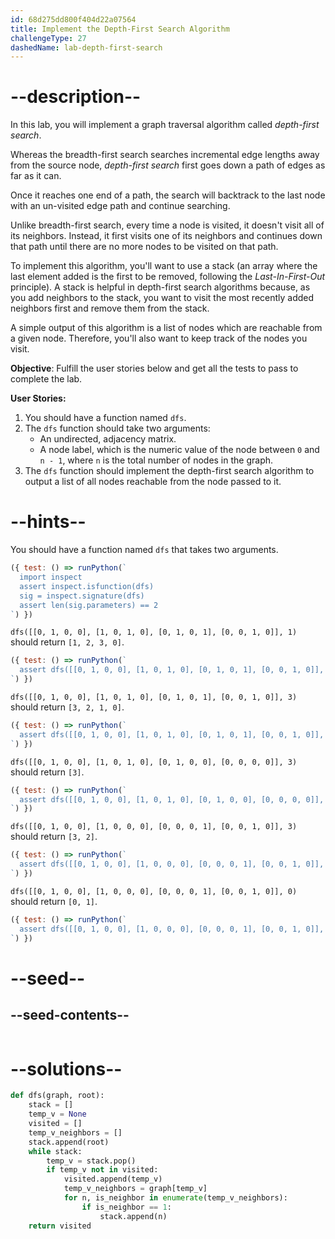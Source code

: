 ```yaml
---
id: 68d275dd800f404d22a07564
title: Implement the Depth-First Search Algorithm
challengeType: 27
dashedName: lab-depth-first-search
---
```


# --description--

In this lab, you will implement a graph traversal algorithm called <dfn>depth-first search</dfn>.

Whereas the breadth-first search</dfn> searches incremental edge lengths away from the source node, <dfn>depth-first search</dfn> first goes down a path of edges as far as it can.

Once it reaches one end of a path, the search will backtrack to the last node with an un-visited edge path and continue searching.

Unlike breadth-first search, every time a node is visited, it doesn't visit all of its neighbors. Instead, it first visits one of its neighbors and continues down that path until there are no more nodes to be visited on that path.

To implement this algorithm, you'll want to use a stack (an array where the last element added is the first to be removed, following the <dfn>Last-In-First-Out</dfn> principle). A stack is helpful in depth-first search algorithms because, as you add neighbors to the stack, you want to visit the most recently added neighbors first and remove them from the stack.

A simple output of this algorithm is a list of nodes which are reachable from a given node. Therefore, you'll also want to keep track of the nodes you visit.

**Objective**: Fulfill the user stories below and get all the tests to pass to complete the lab.

**User Stories:**

1. You should have a function named `dfs`.
1. The `dfs` function should take two arguments:
   - An undirected, adjacency matrix.
   - A node label, which is the numeric value of the node between `0` and `n - 1`, where `n` is the total number of nodes in the graph.
1. The `dfs` function should implement the depth-first search algorithm to output a list of all nodes reachable from the node passed to it.

# --hints--

You should have a function named `dfs` that takes two arguments.

```js
({ test: () => runPython(`
  import inspect
  assert inspect.isfunction(dfs)
  sig = inspect.signature(dfs)
  assert len(sig.parameters) == 2
`) })
```

`dfs([[0, 1, 0, 0], [1, 0, 1, 0], [0, 1, 0, 1], [0, 0, 1, 0]], 1)` should return `[1, 2, 3, 0]`.

```js
({ test: () => runPython(`
  assert dfs([[0, 1, 0, 0], [1, 0, 1, 0], [0, 1, 0, 1], [0, 0, 1, 0]], 1) == [1, 2, 3, 0]
`) })
```

`dfs([[0, 1, 0, 0], [1, 0, 1, 0], [0, 1, 0, 1], [0, 0, 1, 0]], 3)` should return `[3, 2, 1, 0]`.

```js
({ test: () => runPython(`
  assert dfs([[0, 1, 0, 0], [1, 0, 1, 0], [0, 1, 0, 1], [0, 0, 1, 0]], 3) == [3, 2, 1, 0]
`) })
```

`dfs([[0, 1, 0, 0], [1, 0, 1, 0], [0, 1, 0, 0], [0, 0, 0, 0]], 3)` should return `[3]`.

```js
({ test: () => runPython(`
  assert dfs([[0, 1, 0, 0], [1, 0, 1, 0], [0, 1, 0, 0], [0, 0, 0, 0]], 3) == [3]
`) })
```

`dfs([[0, 1, 0, 0], [1, 0, 0, 0], [0, 0, 0, 1], [0, 0, 1, 0]], 3)` should return `[3, 2]`.

```js
({ test: () => runPython(`
  assert dfs([[0, 1, 0, 0], [1, 0, 0, 0], [0, 0, 0, 1], [0, 0, 1, 0]], 3) == [3, 2]
`) })
```

`dfs([[0, 1, 0, 0], [1, 0, 0, 0], [0, 0, 0, 1], [0, 0, 1, 0]], 0)` should return `[0, 1]`.

```js
({ test: () => runPython(`
  assert dfs([[0, 1, 0, 0], [1, 0, 0, 0], [0, 0, 0, 1], [0, 0, 1, 0]], 0) == [0, 1]
`) })
```

# --seed--

## --seed-contents--

```py

```

# --solutions--

```py
def dfs(graph, root):
    stack = []
    temp_v = None
    visited = []
    temp_v_neighbors = []
    stack.append(root)
    while stack:
        temp_v = stack.pop()
        if temp_v not in visited:
            visited.append(temp_v)
            temp_v_neighbors = graph[temp_v]
            for n, is_neighbor in enumerate(temp_v_neighbors):
                if is_neighbor == 1:
                    stack.append(n)
    return visited
```
